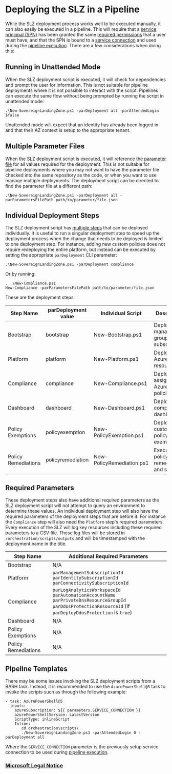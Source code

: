 # Deploying the SLZ in a Pipeline

While the SLZ deployment process works well to be executed manually, it can also easily be executed in a pipeline. This will require that a [service principal (SPN)](https://learn.microsoft.com/azure/active-directory/develop/howto-create-service-principal-portal) has been granted the same [required permissions](../05-Permissions-Tooling.md) that a user must have, and that the SPN is bound to a [service connection](https://learn.microsoft.com/azure/devops/pipelines/library/service-endpoints?view=azure-devops&tabs=yaml#azure-resource-manager-service-connection) and used during the [pipeline execution](https://learn.microsoft.com/azure/devops/pipelines/library/service-endpoints?view=azure-devops&tabs=yaml#use-a-service-connection).  There are a few considerations when doing this:

## Running in Unattended Mode

When the SLZ deployment script is executed, it will check for dependencies and prompt the user for information. This is not suitable for pipeline deployments where it is not possible to interact with the script. Pipelines can execute the same flow without being prompted by running the script in unattended mode:

```
.\New-SovereignLandingZone.ps1 -parDeployment all -parAttendedLogin $false
```

Unattended mode will expect that an identity has already been logged in and that their AZ context is setup to the appropriate tenant.

## Multiple Parameter Files

When the SLZ deployment script is executed, it will reference the [parameter file](../../orchestration/scripts/parameters/sovereignLandingZone.parameters.json) for all values required for the deployment. This is not suitable for pipeline deployments where you may not want to have the parameter file checked into the same repository as the code, or when you want to use manage multiple deployments. The deployment script can be directed to find the parameter file at a different path:

```
.\New-SovereignLandingZone.ps1 -parDeployment all -parParametersFilePath path/to/parameter/file.json
```

## Individual Deployment Steps

The SLZ deployment script has [multiple steps](../03-Deployment-Overview.md) that can be deployed individually. It is useful to run a singular deployment step to speed up the deployment process when the change that needs to be deployed is limited to one deployment step. For instance, adding new custom policies does not require redeploying the entire platform, but instead can be executed by setting the appropriate `parDeployment` CLI parameter:

```
.\New-SovereignLandingZone.ps1 -parDeployment compliance
```

Or by running:

```
. .\New-Compliance.ps1
New-Compliance -parParametersFilePath path/to/parameter/file.json
```

These are the deployment steps:

|Step Name|parDeployment value|Individual Script|Description|
|---------|-------------------|-----------------|-----------|
|Bootstrap|bootstrap|New-Bootstrap.ps1|Deploys the management groups and subscriptions|
|Platform|platform|New-Platform.ps1|Deploys all Azure resources|
|Compliance|compliance|New-Compliance.ps1|Deploys and assigns all Azure policies|
|Dashboard|dashboard|New-Dashboard.ps1|Deploys the compliance dashboard|
|Policy Exemptions|policyexemption|New-PolicyExemption.ps1|Deploys all custom policy exemptions|
|Policy Remediations|policyremediation|New-PolicyRemediation.ps1|Executes all policy remediations and scans|

## Required Parameters

These deployment steps also have additional required parameters as the SLZ deployment script will not attempt to query an environment to determine these values. An individual deployment step will also have the required parameters of the deployment steps that are before it. For instance the `Compliance` step will also need the `Platform` step's required parameters. Every execution of the SLZ will log key resources including these required parameters to a CSV file. These log files will be stored in `/orchestration/scripts/outputs` and will be timestamped with the deployment name in the title.

|Step Name|Additional Required Parameters|
|---------|-------------------|
|Bootstrap|N/A|
|Platform|`parManagementSubscriptionId`<br />`parIdentitySubscriptionId`<br />`parConnectivitySubscriptionId`|
|Compliance|`parLogAnalyticsWorkspaceId`<br />`parAutomationAccountName`<br />`parPrivateDnsResourceGroupId`<br />`parDdosProtectionResourceId` (if `parDeployDdosProtection` is `true`)|
|Dashboard|N/A|
|Policy Exemptions|N/A|
|Policy Remediations|N/A|

## Pipeline Templates

There may be some issues invoking the SLZ deployment scripts from a BASH task. Instead, it is recommended to use the `AzurePowerShell@5` task to invoke the scripts such as through the following example:

```
- task: AzurePowerShell@5
  inputs:
    azureSubscription: ${{ parameters.SERVICE_CONNECTION }}
    azurePowerShellVersion: LatestVersion
    ScriptType: inlineScript
    Inline: |
       cd orchestration\scripts\
       ./New-SovereignLandingZone.ps1 -parAttendedLogin 0 -parDeployment all
```

Where the `SERVICE_CONNECTION` parameter is the previously setup service connection to be used during [pipeline execution](https://learn.microsoft.com/azure/devops/pipelines/library/service-endpoints?view=azure-devops&tabs=yaml#use-a-service-connection).

### [Microsoft Legal Notice](../NOTICE.md)
